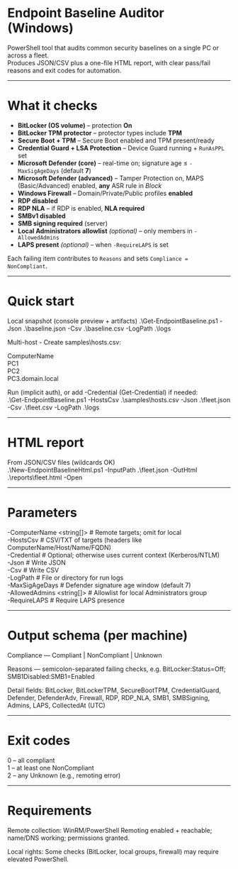 # Endpoint Baseline Auditor (Windows)

PowerShell tool that audits common security baselines on a single PC or across a fleet.  
Produces JSON/CSV plus a one-file HTML report, with clear pass/fail reasons and exit codes for automation.

---

# What it checks

- **BitLocker (OS volume)** – protection **On**
- **BitLocker TPM protector** – protector types include **TPM**
- **Secure Boot + TPM** – Secure Boot enabled and TPM present/ready
- **Credential Guard + LSA Protection** – Device Guard running + `RunAsPPL` set
- **Microsoft Defender (core)** – real-time on; signature age ≤ `-MaxSigAgeDays` (default **7**)
- **Microsoft Defender (advanced)** – Tamper Protection on, MAPS (Basic/Advanced) enabled, **any** ASR rule in *Block*
- **Windows Firewall** – Domain/Private/Public profiles **enabled**
- **RDP disabled**
- **RDP NLA** – if RDP is enabled, **NLA required**
- **SMBv1 disabled**
- **SMB signing required** (server)
- **Local Administrators allowlist** *(optional)* – only members in `-AllowedAdmins`
- **LAPS present** *(optional)* – when `-RequireLAPS` is set

Each failing item contributes to `Reasons` and sets `Compliance = NonCompliant`.

---

# Quick start  

Local snapshot (console preview + artifacts)
.\Get-EndpointBaseline.ps1 -Json .\baseline.json -Csv .\baseline.csv -LogPath .\logs

Multi-host - Create samples\hosts.csv:

ComputerName  
PC1  
PC2  
PC3.domain.local  

Run (implicit auth), or add -Credential (Get-Credential) if needed:  
.\Get-EndpointBaseline.ps1 -HostsCsv .\samples\hosts.csv -Json .\fleet.json -Csv .\fleet.csv -LogPath .\logs  

---

# HTML report

From JSON/CSV files (wildcards OK)  
.\New-EndpointBaselineHtml.ps1 -InputPath .\fleet.json -OutHtml .\reports\fleet.html -Open  

---

# Parameters

-ComputerName <string[]>     # Remote targets; omit for local  
-HostsCsv <path>             # CSV/TXT of targets (headers like ComputerName/Host/Name/FQDN)  
-Credential <pscredential>   # Optional; otherwise uses current context (Kerberos/NTLM)  
-Json <path>                 # Write JSON  
-Csv <path>                  # Write CSV  
-LogPath <path>              # File or directory for run logs  
-MaxSigAgeDays <int>         # Defender signature age window (default 7)  
-AllowedAdmins <string[]>    # Allowlist for local Administrators group  
-RequireLAPS                 # Require LAPS presence  

---

# Output schema (per machine)

Compliance — Compliant | NonCompliant | Unknown

Reasons — semicolon-separated failing checks, e.g. BitLocker:Status=Off; SMB1Disabled:SMB1=Enabled

Detail fields: BitLocker, BitLockerTPM, SecureBootTPM, CredentialGuard, Defender, DefenderAdv, Firewall, RDP, RDP_NLA, SMB1, SMBSigning, Admins, LAPS, CollectedAt (UTC)

---

# Exit codes

0 – all compliant  
1 – at least one NonCompliant  
2 – any Unknown (e.g., remoting error)  

---

# Requirements

Remote collection: WinRM/PowerShell Remoting enabled + reachable; name/DNS working; permissions granted.

Local rights: Some checks (BitLocker, local groups, firewall) may require elevated PowerShell.
